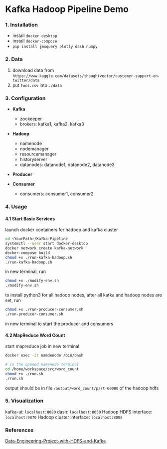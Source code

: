 # Kafka Hadoop Pipeline Demo

### 1. Installation

- install `docker desktop`
- install `docker-compose`
- `pip install jmxquery plotly dash numpy`

### 2. Data

1. download data from `https://www.kaggle.com/datasets/thoughtvector/customer-support-on-twitter/data`
2. put `twcs.csv` into `./data`

### 3. Configuration

- **Kafka**

    + zookeeper
    + brokers: kafka1, kafka2, kafka3

- **Hadoop**
  
    + namenode
    + nodemanager
    + resourcemanager
    + historyserver
    + datanodes: datanode1, datanode2, datanode3

- **Producer**
- **Consumer**

    + consumers: consumer1, consumer2

### 4. Usage

#### 4.1 Start Basic Services

launch docker containers for hadoop and kafka cluster

```bash
cd <YourPath>/Kafka-Pipeline
systemctl --user start docker-desktop
docker network create kafka-network
docker-compose build
chmod +x ./run-kafka-hadoop.sh
./run-kafka-hadoop.sh
```

in new terminal, run

```bash
chmod +x ./modify-env.sh
./modify-env.sh
```

to install python3 for all hadoop nodes, after all kafka and hadoop nodes are set, run

```bash
chmod +x ./run-producer-consumer.sh
./run-producer-consumer.sh
```

in new terminal to start the producer and consumers

#### 4.2 MapReduce Word Count

start mapreduce job in new terminal

```bash
docker exec -it namdenode /bin/bash

# in the opened namenode terminal
cd /home/workspace/src/word_count
chmod +x ./run.sh
./run.sh
```

output should be in file `/output/word_count/part-00000` of the hadoop hdfs

### 5. Visualization

kafka-ui: `localhost:8080`
dash: `localhost:8050`
Hadoop HDFS interface: `localhost:9870`
Hadoop cluster interface: `localhost:8088`

### References

[Data-Engineering-Project-with-HDFS-and-Kafka](https://github.com/AhmetFurkanDEMIR/Data-Engineering-Project-with-HDFS-and-Kafka/tree/main)

